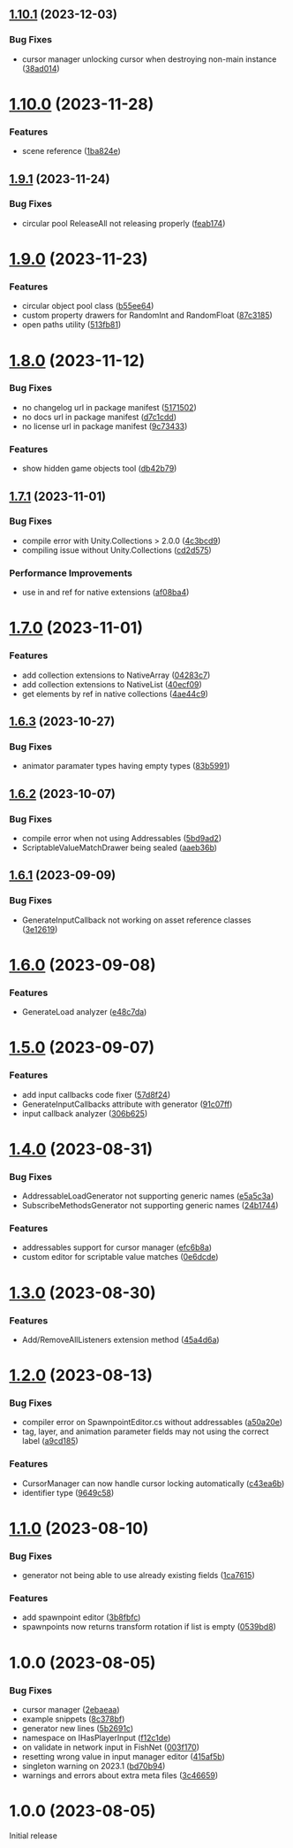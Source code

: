 ## [1.10.1](https://github.com/Hertzole/unity-toolbox/compare/v1.10.0...v1.10.1) (2023-12-03)


### Bug Fixes

* cursor manager unlocking cursor when destroying non-main instance ([38ad014](https://github.com/Hertzole/unity-toolbox/commit/38ad014cfff44e4cb0ab44c0d71127cc02dee601))

# [1.10.0](https://github.com/Hertzole/unity-toolbox/compare/v1.9.1...v1.10.0) (2023-11-28)


### Features

* scene reference ([1ba824e](https://github.com/Hertzole/unity-toolbox/commit/1ba824e35e0dfe092870c9d7ec500095460f17df))

## [1.9.1](https://github.com/Hertzole/unity-toolbox/compare/v1.9.0...v1.9.1) (2023-11-24)


### Bug Fixes

* circular pool ReleaseAll not releasing properly ([feab174](https://github.com/Hertzole/unity-toolbox/commit/feab174bfffa12c31f7567a7f94e7bd68d70e3c9))

# [1.9.0](https://github.com/Hertzole/unity-toolbox/compare/v1.8.0...v1.9.0) (2023-11-23)


### Features

* circular object pool class ([b55ee64](https://github.com/Hertzole/unity-toolbox/commit/b55ee64f0e99d837e634bbde58fe38970a5e1077))
* custom property drawers for RandomInt and RandomFloat ([87c3185](https://github.com/Hertzole/unity-toolbox/commit/87c318598845f74b23de226a5813c1b84f420ff9))
* open paths utility ([513fb81](https://github.com/Hertzole/unity-toolbox/commit/513fb813c8f1df0ca8c58e87ecd7a318a5bbcb1a))

# [1.8.0](https://github.com/Hertzole/unity-toolbox/compare/v1.7.1...v1.8.0) (2023-11-12)


### Bug Fixes

* no changelog url in package manifest ([5171502](https://github.com/Hertzole/unity-toolbox/commit/5171502a98e7a3275717138b4f3a06c6f1614e53))
* no docs url in package manifest ([d7c1cdd](https://github.com/Hertzole/unity-toolbox/commit/d7c1cdd6ec68e8aabbb581834f4ed505d6819e8c))
* no license url in package manifest ([9c73433](https://github.com/Hertzole/unity-toolbox/commit/9c73433794e9aef1e29868f228b0d446e12e0e3d))


### Features

* show hidden game objects tool ([db42b79](https://github.com/Hertzole/unity-toolbox/commit/db42b79691756837059afad6f89ac56a3551a6f2))

## [1.7.1](https://github.com/Hertzole/unity-toolbox/compare/v1.7.0...v1.7.1) (2023-11-01)


### Bug Fixes

* compile error with Unity.Collections > 2.0.0 ([4c3bcd9](https://github.com/Hertzole/unity-toolbox/commit/4c3bcd95cfced8bceb89a255df9e582112ce3148))
* compiling issue without Unity.Collections ([cd2d575](https://github.com/Hertzole/unity-toolbox/commit/cd2d57525a3f040b3b4427ad75fb26dcaa6c4865))


### Performance Improvements

* use in and ref for native extensions ([af08ba4](https://github.com/Hertzole/unity-toolbox/commit/af08ba47f57eac3c37f6ca0e9e6c2f6b7f1cb27f))

# [1.7.0](https://github.com/Hertzole/unity-toolbox/compare/v1.6.3...v1.7.0) (2023-11-01)


### Features

* add collection extensions to NativeArray ([04283c7](https://github.com/Hertzole/unity-toolbox/commit/04283c736ae83cc4e24ab88cba0bdd9ff3b1b366))
* add collection extensions to NativeList ([40ecf09](https://github.com/Hertzole/unity-toolbox/commit/40ecf09bce47d7274a31bb4505380f0d9cee0811))
* get elements by ref in native collections ([4ae44c9](https://github.com/Hertzole/unity-toolbox/commit/4ae44c9a613f5d1788f72853e93c565814b9fcb8))

## [1.6.3](https://github.com/Hertzole/unity-toolbox/compare/v1.6.2...v1.6.3) (2023-10-27)


### Bug Fixes

* animator paramater types having empty types ([83b5991](https://github.com/Hertzole/unity-toolbox/commit/83b599110f9ce026e3b41a7b30d5c4c6ae5b9e90))

## [1.6.2](https://github.com/Hertzole/unity-toolbox/compare/v1.6.1...v1.6.2) (2023-10-07)


### Bug Fixes

* compile error when not using Addressables ([5bd9ad2](https://github.com/Hertzole/unity-toolbox/commit/5bd9ad295d34272068f9f875e0e89f3e5082545b))
* ScriptableValueMatchDrawer being sealed ([aaeb36b](https://github.com/Hertzole/unity-toolbox/commit/aaeb36b05f5269bf3ed31437be7ddf5746d6fa17))

## [1.6.1](https://github.com/Hertzole/unity-toolbox/compare/v1.6.0...v1.6.1) (2023-09-09)


### Bug Fixes

* GenerateInputCallback not working on asset reference classes ([3e12619](https://github.com/Hertzole/unity-toolbox/commit/3e12619811291c180a400aeb4c5952a8c15d789a))

# [1.6.0](https://github.com/Hertzole/unity-toolbox/compare/v1.5.0...v1.6.0) (2023-09-08)


### Features

* GenerateLoad analyzer ([e48c7da](https://github.com/Hertzole/unity-toolbox/commit/e48c7da4f8d73496ae7f45c831f191655751700e))

# [1.5.0](https://github.com/Hertzole/unity-toolbox/compare/v1.4.0...v1.5.0) (2023-09-07)


### Features

* add input callbacks code fixer ([57d8f24](https://github.com/Hertzole/unity-toolbox/commit/57d8f242039df7dd2a8c50ee3ec9cb15e1e8cd6c))
* GenerateInputCallbacks attribute with generator ([91c07ff](https://github.com/Hertzole/unity-toolbox/commit/91c07ffc48d6f14f98512cde85d8e9899e4d2700))
* input callback analyzer ([306b625](https://github.com/Hertzole/unity-toolbox/commit/306b6255e7d8b530bba1d7a4f8dffd134f4e611c))

# [1.4.0](https://github.com/Hertzole/unity-toolbox/compare/v1.3.0...v1.4.0) (2023-08-31)


### Bug Fixes

* AddressableLoadGenerator not supporting generic names ([e5a5c3a](https://github.com/Hertzole/unity-toolbox/commit/e5a5c3aa00657a8e3f73ab466fff4d47e691db45))
* SubscribeMethodsGenerator not supporting generic names ([24b1744](https://github.com/Hertzole/unity-toolbox/commit/24b1744f7f58cdda3d49084b68febcf713c83b59))


### Features

* addressables support for cursor manager ([efc6b8a](https://github.com/Hertzole/unity-toolbox/commit/efc6b8ab0ce34396395876c371d004c1a074d12e))
* custom editor for scriptable value matches ([0e6dcde](https://github.com/Hertzole/unity-toolbox/commit/0e6dcde0f7ccafd2c286f7048b9eb4dc472ef409))

# [1.3.0](https://github.com/Hertzole/unity-toolbox/compare/v1.2.0...v1.3.0) (2023-08-30)


### Features

* Add/RemoveAllListeners extension method ([45a4d6a](https://github.com/Hertzole/unity-toolbox/commit/45a4d6a139f31c3f66b7461666cf0ecfecdccdd1))

# [1.2.0](https://github.com/Hertzole/unity-toolbox/compare/v1.1.0...v1.2.0) (2023-08-13)


### Bug Fixes

* compiler error on SpawnpointEditor.cs without addressables ([a50a20e](https://github.com/Hertzole/unity-toolbox/commit/a50a20ef0354fb2873589f42c95194c00fa2a607))
* tag, layer, and animation parameter fields may not using the correct label ([a9cd185](https://github.com/Hertzole/unity-toolbox/commit/a9cd1850b908ca2c7b7579705c9860067fb71b2c))


### Features

* CursorManager can now handle cursor locking automatically ([c43ea6b](https://github.com/Hertzole/unity-toolbox/commit/c43ea6bfac6812dc02f9ca4b7c9269781d810df2))
* identifier type ([9649c58](https://github.com/Hertzole/unity-toolbox/commit/9649c58e939a53b4bd8d521ed2c42885eaebe8e6))

# [1.1.0](https://github.com/Hertzole/unity-toolbox/compare/v1.0.0...v1.1.0) (2023-08-10)


### Bug Fixes

* generator not being able to use already existing fields ([1ca7615](https://github.com/Hertzole/unity-toolbox/commit/1ca7615947c660a5fa28779f8e06e1e9502f3691))


### Features

* add spawnpoint editor ([3b8fbfc](https://github.com/Hertzole/unity-toolbox/commit/3b8fbfc4346b72799e23e5618c30c36f51ce9a48))
* spawnpoints now returns transform rotation if list is empty ([0539bd8](https://github.com/Hertzole/unity-toolbox/commit/0539bd8089afc4f182a84b6b30c4b6bff910b671))

# 1.0.0 (2023-08-05)


### Bug Fixes

* cursor manager ([2ebaeaa](https://github.com/Hertzole/unity-toolbox/commit/2ebaeaa06eb5c6f33bc56056e844f07fbce994fa))
* example snippets ([8c378bf](https://github.com/Hertzole/unity-toolbox/commit/8c378bf6a3e5c942d9faca5c5177415d0a38c701))
* generator new lines ([5b2691c](https://github.com/Hertzole/unity-toolbox/commit/5b2691c74b3e272662131027e1922d5eb1a34cdd))
* namespace on IHasPlayerInput ([f12c1de](https://github.com/Hertzole/unity-toolbox/commit/f12c1dec07a6962c5952a89f4f09d628680a559b))
* on validate in network input in FishNet ([003f170](https://github.com/Hertzole/unity-toolbox/commit/003f17038a5718d44558800659b6e9d96e9e0a40))
* resetting wrong value in input manager editor ([415af5b](https://github.com/Hertzole/unity-toolbox/commit/415af5be1243c7c8ccf8b7ea419c733cfa7697bb))
* singleton warning on 2023.1 ([bd70b94](https://github.com/Hertzole/unity-toolbox/commit/bd70b9429b7093567fec2dfa0349fa455e361797))
* warnings and errors about extra meta files ([3c46659](https://github.com/Hertzole/unity-toolbox/commit/3c46659be0970b8283fc062c5050ae1d24436a0f))

# 1.0.0  (2023-08-05)

Initial release
